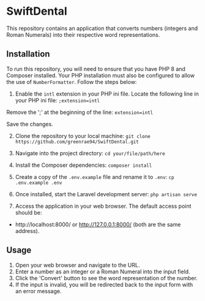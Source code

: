 # SwiftDental

This repository contains an application that converts numbers (integers and Roman Numerals) into their respective word representations.

## Installation

To run this repository, you will need to ensure that you have PHP 8 and Composer installed. Your PHP installation must also be configured to allow the use of `NumberFormatter`. Follow the steps below:

1. Enable the `intl` extension in your PHP ini file. Locate the following line in your PHP ini file:
`;extension=intl`

Remove the ';' at the beginning of the line:
`extension=intl`

Save the changes.

2. Clone the repository to your local machine:
`git clone https://github.com/greenrae94/SwiftDental.git`


3. Navigate into the project directory:
`cd your/file/path/here`

4. Install the Composer dependencies:
`composer install`

5. Create a copy of the `.env.example` file and rename it to `.env`:
`cp .env.example .env`


6. Once installed, start the Laravel development server:
`php artisan serve`


7. Access the application in your web browser. The default access point should be:
- http://localhost:8000/ or http://127.0.0.1:8000/ (both are the same address).

## Usage

1. Open your web browser and navigate to the URL.
2. Enter a number as an integer or a Roman Numeral into the input field.
3. Click the 'Convert' button to see the word representation of the number.
4. If the input is invalid, you will be redirected back to the input form with an error message.
